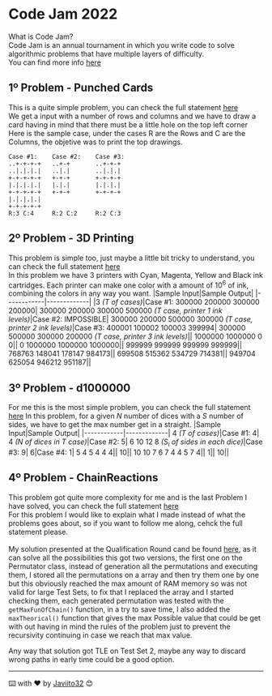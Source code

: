 # Code Jam 2022
What is Code Jam?<br>
Code Jam is an annual tournament in which you write code to solve algorithmic problems that have multiple layers of difficulty.
<br>
You can find more info [here](https://codingcompetitions.withgoogle.com/codejam)

## 1º Problem - Punched Cards
This is a quite simple problem, you can check the full statement [here](PunchedCards/problem.pdf)
<br>
We get a input with a number of rows and columns and we have to draw a card having in mind that there must be a little hole on the top left corner
Here is the sample case, under the cases R are the Rows and C are the Columns, the objetive was to print the top drawings.
```
Case #1:    Case #2:    Case #3:
..+-+-+-+   ..+-+       ..+-+-+
..|.|.|.|   ..|.|       ..|.|.|
+-+-+-+-+   +-+-+       +-+-+-+
|.|.|.|.|   |.|.|       |.|.|.|
+-+-+-+-+   +-+-+       +-+-+-+
|.|.|.|.|
+-+-+-+-+
R:3 C:4     R:2 C:2     R:2 C:3
```

## 2º Problem - 3D Printing
This problem is simple too, just maybe a little bit tricky to understand, you can check the full statement [here](3DPrinting/problem.pdf) <br>
In this problem we have 3 printers with Cyan, Magenta, Yellow and Black ink cartridges.
Each printer can make one color with a amount of 10<sup>6</sup> of ink, combining the colors in any way you want.
|Sample Input|Sample Output|
|------------|-------------|
|3 *(T of cases)*|Case #1: 300000 200000 300000 200000|
300000 200000 300000 500000 *(T case, printer 1 ink levels)*|Case #2: IMPOSSIBLE|
300000 200000 500000 300000 *(T case, printer 2 ink levels)*|Case #3: 400001 100002 100003 399994|
300000 500000 300000 200000 *(T case, printer 3 ink levels)*||
1000000 1000000 0 0||
0 1000000 1000000 1000000||
999999 999999 999999 999999||
768763 148041 178147 984173||
699508 515362 534729 714381||
949704 625054 946212 951187||

## 3º Problem - d1000000
For me this is the most simple problem, you can check the full statement [here](d1000000/Problem.pdf)
In this problem, for a given *N* number of dices with a *S* number of sides, we have to get the max number get in a straight.
|Sample Input|Sample Output|
|------------|-------------|
4 *(T of cases)*|Case #1: 4|
4 *(N of dices in T case)*|Case #2: 5|
6 10 12 8 *(S<sub>i</sub> of sides in each dice)*|Case #3: 9|
6|Case #4: 1|
5 4 5 4 4 4||
10||
10 10 7 6 7 4 4 5 7 4||
1||
10||

## 4º Problem - ChainReactions
This problem got quite more complexity for me and is the last Problem I have solved, you can check the full statement [here](ChainReactions/ChainReactions.pdf)<br>
For this problem I would like to explain what I made instead of what the problems goes about, so if you want to follow me along, cehck the full statement please. <br>
<br>
My solution presented at the Qualification Round cand be found [here](ChainReactions/main.py), as it can solve all the possibilities this got two versions, the first one
on the Permutator class, instead of generation all the permutations and executing them, I stored all the permutations on a array and then try them one by one but this obviously
reached the max amount of RAM memory so was not valid for large Test Sets, to fix that I replaced  the array and I started checking them, each generated permutation was tested with the ```getMaxFunOfChain()``` function,
in a try to save time, I also added the ```maxTheorical()``` function that gives the max Possible value that could be get with out having in mind the rules of the problem just to prevent the recursivity continuing in case
we reach that max value.

Any way that solution got TLE on Test Set 2, maybe any way to discard wrong paths in early time could be a good option.

---
⌨️ with ❤️ by [Javiito32](https://github.com/Javiito32) 😊

